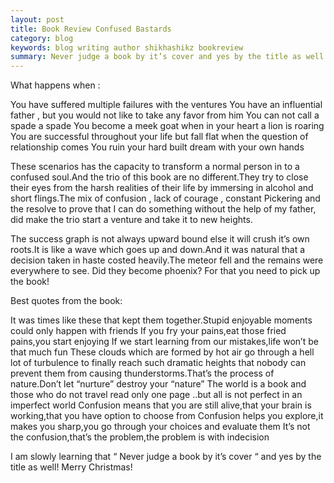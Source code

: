 ```yaml
---
layout: post
title: Book Review Confused Bastards
category: blog
keywords: blog writing author shikhashikz bookreview
summary: Never judge a book by it’s cover and yes by the title as well
---
```


What happens when :

You have suffered multiple failures with the ventures
You have an influential father , but you would not like to take any favor from him
You can not call a spade a spade
You become a meek goat when in your heart a lion is roaring
You are successful throughout your life but fall flat when the question of relationship comes
You ruin your hard built dream with your own hands

These scenarios has the capacity to transform a normal person in to a confused soul.And the trio of this book are no different.They try to close their eyes from the harsh realities of their life by immersing in alcohol and short flings.The mix of confusion , lack of courage , constant Pickering and the resolve to prove that I can do something without the help of my father, did make the trio start a venture and take it to new heights.

The success graph is not always upward bound else it will crush it’s own roots.It is like a wave which goes up and down.And it was natural that a decision taken in haste costed heavily.The meteor fell and the remains were everywhere to see.
Did they become phoenix? For that you need to pick up the book!

Best quotes from the book:

It was times like these that kept them together.Stupid enjoyable moments could only happen with friends
If you fry your pains,eat those fried pains,you start enjoying
If we start learning from our mistakes,life won’t be that much fun
These clouds which are formed by hot air go through a hell lot of turbulence to finally reach such dramatic heights that nobody can prevent them from causing thunderstorms.That’s the process of nature.Don’t let “nurture” destroy your “nature”
The world is a book and those who do not travel read only one page
..but all is not perfect in an imperfect world
Confusion means that you are still alive,that your brain is working,that you have option to choose from
Confusion helps you explore,it makes you sharp,you go through your choices and evaluate them
It’s not the confusion,that’s the problem,the problem is with indecision

I am slowly learning that “ Never judge a book by it’s cover “ and yes by the title as well! Merry Christmas!
